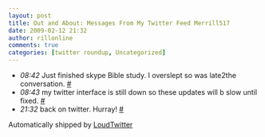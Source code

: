 ```yaml
---
layout: post
title: Out and About: Messages From My Twitter Feed Merrill517
date: 2009-02-12 21:32
author: rillonline
comments: true
categories: [twitter roundup, Uncategorized]
---
```

<ul class="loudtwitter"><li><em>08:42</em> Just finished skype Bible study. I overslept so was late2the conversation. <a href="http://twitter.com/merrill517/statuses/1202777674">#</a></li> <li><em>08:43</em> my twitter interface is still down so these updates will b slow until fixed. <a href="http://twitter.com/merrill517/statuses/1202779753">#</a></li> <li><em>21:32</em> back on twitter. Hurray! <a href="http://twitter.com/merrill517/statuses/1205180841">#</a></li></ul>Automatically shipped by <a href="http://www.loudtwitter.com">LoudTwitter</a>

